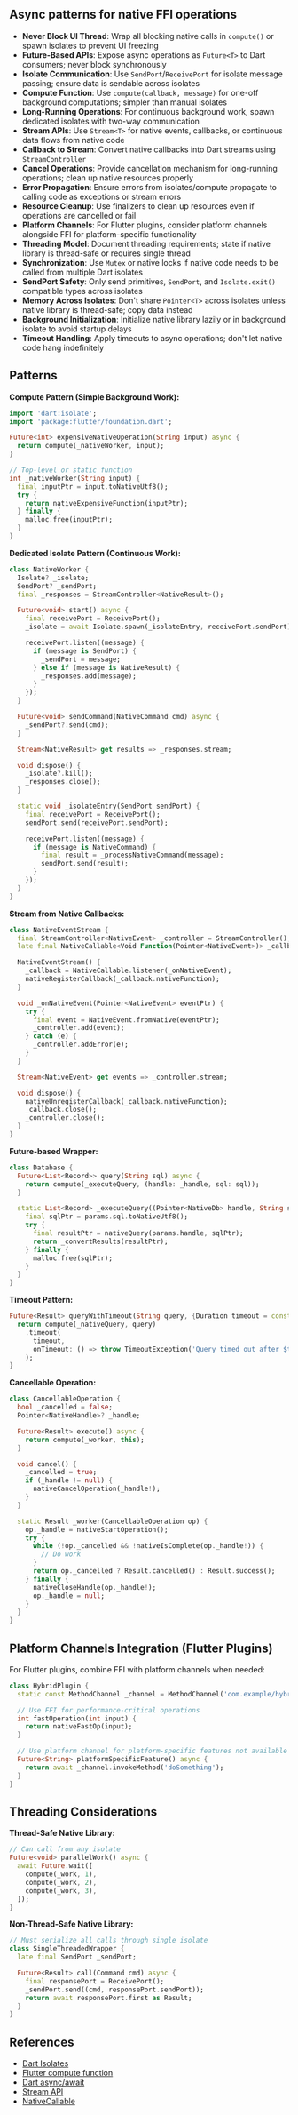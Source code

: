 ## Async patterns for native FFI operations

- **Never Block UI Thread**: Wrap all blocking native calls in `compute()` or spawn isolates to prevent UI freezing
- **Future-Based APIs**: Expose async operations as `Future<T>` to Dart consumers; never block synchronously
- **Isolate Communication**: Use `SendPort`/`ReceivePort` for isolate message passing; ensure data is sendable across isolates
- **Compute Function**: Use `compute(callback, message)` for one-off background computations; simpler than manual isolates
- **Long-Running Operations**: For continuous background work, spawn dedicated isolates with two-way communication
- **Stream APIs**: Use `Stream<T>` for native events, callbacks, or continuous data flows from native code
- **Callback to Stream**: Convert native callbacks into Dart streams using `StreamController`
- **Cancel Operations**: Provide cancellation mechanism for long-running operations; clean up native resources properly
- **Error Propagation**: Ensure errors from isolates/compute propagate to calling code as exceptions or stream errors
- **Resource Cleanup**: Use finalizers to clean up resources even if operations are cancelled or fail
- **Platform Channels**: For Flutter plugins, consider platform channels alongside FFI for platform-specific functionality
- **Threading Model**: Document threading requirements; state if native library is thread-safe or requires single thread
- **Synchronization**: Use `Mutex` or native locks if native code needs to be called from multiple Dart isolates
- **SendPort Safety**: Only send primitives, `SendPort`, and `Isolate.exit()` compatible types across isolates
- **Memory Across Isolates**: Don't share `Pointer<T>` across isolates unless native library is thread-safe; copy data instead
- **Background Initialization**: Initialize native library lazily or in background isolate to avoid startup delays
- **Timeout Handling**: Apply timeouts to async operations; don't let native code hang indefinitely

## Patterns

**Compute Pattern (Simple Background Work):**
```dart
import 'dart:isolate';
import 'package:flutter/foundation.dart';

Future<int> expensiveNativeOperation(String input) async {
  return compute(_nativeWorker, input);
}

// Top-level or static function
int _nativeWorker(String input) {
  final inputPtr = input.toNativeUtf8();
  try {
    return nativeExpensiveFunction(inputPtr);
  } finally {
    malloc.free(inputPtr);
  }
}
```

**Dedicated Isolate Pattern (Continuous Work):**
```dart
class NativeWorker {
  Isolate? _isolate;
  SendPort? _sendPort;
  final _responses = StreamController<NativeResult>();

  Future<void> start() async {
    final receivePort = ReceivePort();
    _isolate = await Isolate.spawn(_isolateEntry, receivePort.sendPort);

    receivePort.listen((message) {
      if (message is SendPort) {
        _sendPort = message;
      } else if (message is NativeResult) {
        _responses.add(message);
      }
    });
  }

  Future<void> sendCommand(NativeCommand cmd) async {
    _sendPort?.send(cmd);
  }

  Stream<NativeResult> get results => _responses.stream;

  void dispose() {
    _isolate?.kill();
    _responses.close();
  }

  static void _isolateEntry(SendPort sendPort) {
    final receivePort = ReceivePort();
    sendPort.send(receivePort.sendPort);

    receivePort.listen((message) {
      if (message is NativeCommand) {
        final result = _processNativeCommand(message);
        sendPort.send(result);
      }
    });
  }
}
```

**Stream from Native Callbacks:**
```dart
class NativeEventStream {
  final StreamController<NativeEvent> _controller = StreamController();
  late final NativeCallable<Void Function(Pointer<NativeEvent>)> _callback;

  NativeEventStream() {
    _callback = NativeCallable.listener(_onNativeEvent);
    nativeRegisterCallback(_callback.nativeFunction);
  }

  void _onNativeEvent(Pointer<NativeEvent> eventPtr) {
    try {
      final event = NativeEvent.fromNative(eventPtr);
      _controller.add(event);
    } catch (e) {
      _controller.addError(e);
    }
  }

  Stream<NativeEvent> get events => _controller.stream;

  void dispose() {
    nativeUnregisterCallback(_callback.nativeFunction);
    _callback.close();
    _controller.close();
  }
}
```

**Future-based Wrapper:**
```dart
class Database {
  Future<List<Record>> query(String sql) async {
    return compute(_executeQuery, (handle: _handle, sql: sql));
  }

  static List<Record> _executeQuery((Pointer<NativeDb> handle, String sql) params) {
    final sqlPtr = params.sql.toNativeUtf8();
    try {
      final resultPtr = nativeQuery(params.handle, sqlPtr);
      return _convertResults(resultPtr);
    } finally {
      malloc.free(sqlPtr);
    }
  }
}
```

**Timeout Pattern:**
```dart
Future<Result> queryWithTimeout(String query, {Duration timeout = const Duration(seconds: 30)}) async {
  return compute(_nativeQuery, query)
    .timeout(
      timeout,
      onTimeout: () => throw TimeoutException('Query timed out after $timeout'),
    );
}
```

**Cancellable Operation:**
```dart
class CancellableOperation {
  bool _cancelled = false;
  Pointer<NativeHandle>? _handle;

  Future<Result> execute() async {
    return compute(_worker, this);
  }

  void cancel() {
    _cancelled = true;
    if (_handle != null) {
      nativeCancelOperation(_handle!);
    }
  }

  static Result _worker(CancellableOperation op) {
    op._handle = nativeStartOperation();
    try {
      while (!op._cancelled && !nativeIsComplete(op._handle!)) {
        // Do work
      }
      return op._cancelled ? Result.cancelled() : Result.success();
    } finally {
      nativeCloseHandle(op._handle!);
      op._handle = null;
    }
  }
}
```

## Platform Channels Integration (Flutter Plugins)

For Flutter plugins, combine FFI with platform channels when needed:

```dart
class HybridPlugin {
  static const MethodChannel _channel = MethodChannel('com.example/hybrid');

  // Use FFI for performance-critical operations
  int fastOperation(int input) {
    return nativeFastOp(input);
  }

  // Use platform channel for platform-specific features not available via FFI
  Future<String> platformSpecificFeature() async {
    return await _channel.invokeMethod('doSomething');
  }
}
```

## Threading Considerations

**Thread-Safe Native Library:**
```dart
// Can call from any isolate
Future<void> parallelWork() async {
  await Future.wait([
    compute(_work, 1),
    compute(_work, 2),
    compute(_work, 3),
  ]);
}
```

**Non-Thread-Safe Native Library:**
```dart
// Must serialize all calls through single isolate
class SingleThreadedWrapper {
  late final SendPort _sendPort;

  Future<Result> call(Command cmd) async {
    final responsePort = ReceivePort();
    _sendPort.send((cmd, responsePort.sendPort));
    return await responsePort.first as Result;
  }
}
```

## References

- [Dart Isolates](https://dart.dev/language/concurrency)
- [Flutter compute function](https://api.flutter.dev/flutter/foundation/compute.html)
- [Dart async/await](https://dart.dev/codelabs/async-await)
- [Stream API](https://dart.dev/tutorials/language/streams)
- [NativeCallable](https://api.dart.dev/stable/dart-ffi/NativeCallable-class.html)
